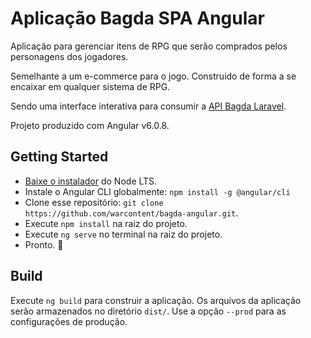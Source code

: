 # Aplicação Bagda SPA Angular

Aplicação para gerenciar itens de RPG que serão comprados pelos personagens dos jogadores.

Semelhante a um e-commerce para o jogo. Construido de forma a se encaixar em qualquer sistema de RPG.

Sendo uma interface interativa para consumir a [API Bagda Laravel](https://github.com/warcontent/bagda-laravel). 

Projeto produzido com Angular v6.0.8.

## Getting Started

* [Baixe o instalador](https://nodejs.org/) do Node LTS.
* Instale o Angular CLI globalmente: `npm install -g @angular/cli`
* Clone esse repositório: `git clone https://github.com/warcontent/bagda-angular.git`.
* Execute `npm install` na raiz do projeto.
* Execute `ng serve` no terminal na raiz do projeto.
* Pronto. :tada:

## Build

Execute `ng build` para construir a aplicação. Os arquivos da aplicação serão armazenados no diretório `dist/`. Use a opção `--prod` para as configurações de produção.
